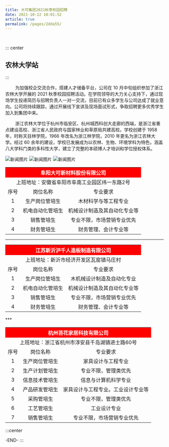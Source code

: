 ```yaml
---
title: 大可集团2021秋季校园招聘
date: 2021-10-22 10:01:52
article: true
permalink: /pages/2dda55/
---
```


<br/>

::: center

## 农林大学站

:::

&nbsp;&nbsp;&nbsp;&nbsp;&nbsp;&nbsp;&nbsp;&nbsp;为加强校企交流合作，搭建人才储备平台，公司在 10 月中旬组织参加了浙江农林大学开展的 2021 秋季校园招聘活动。在学院领导的大力关心支持下，通过现场学生投递简历与招聘负责人一对一交流，目前已有众多学生与公司达成了就业意向。公司将持续跟踪，通过开展线下宣讲及现场面试形式，争取招聘更多优秀学生加入到集团中来。

&nbsp;&nbsp;&nbsp;&nbsp;&nbsp;&nbsp;&nbsp;&nbsp;浙江农林大学位于杭州市临安区、杭州城西科创大走廊的西端，是浙江省重点建设高校、浙江省人民政府与国家林业和草原局共建高校。学校创建于 1958 年，时称天目林学院，1966 年改名为浙江林学院，2010 年更名为浙江农林大学。经过 60 余年的建设，学校已发展成为以农林、生物、环境学科为特色，涵盖八大学科门类的多科性大学，建立了完整的本硕博人才培训和学位授权体系。

![新闻图片](/news/news013.jpg)
![新闻图片](/news/news014.jpg)
![新闻图片](/news/news012.jpg)

<table>
   <th style="background:red;color:white;" colspan="3">阜阳大可新材料股份有限公司</th>
   <tr align="center"><td colspan="3">上班地址：安徽省阜阳市阜南工业园区纬一东路2号</td></tr>
   <tr align="center">
   <td>序号</td>
   <td>岗位名称</td>
   <td>专业要求</td>
   </tr>
   <tr align="center">
   <td>1</td>
   <td>生产岗位管培生</td>
   <td>木材科学与等工程专业</td>
   </tr>
   <tr align="center">
   <td>2</td>
   <td>机电自动化管培生</td>
   <td>机械设计制造及其自动化专业等</td>
   </tr>
   <tr align="center">
   <td>3</td>
   <td>销售管培生</td>
   <td>专业不限，市场营销专业优先</td>
   </tr>
   <tr align="center">
   <td>4</td>
   <td>财务管培生</td>
   <td>财务管理、会计专业等</td>
   </tr>
</table>

---

<table>
   <th style="background:red;color:white;" colspan="3">江苏新沂沪千人造板制造有限公司</th>
   <tr align="center"><td colspan="3">上班地址：新沂市经济开发区瓦窑镇马庄村</td></tr>
   <tr align="center">
   <td>序号</td>
   <td>岗位名称</td>
   <td>专业要求</td>
   </tr>
   <tr align="center">
   <td>1</td>
   <td>生产岗位管培生</td>
   <td>木机械设计制造及自动化专业</td>
   </tr>
   <tr align="center">
   <td>2</td>
   <td>机电自动化管培生</td>
   <td>机械设计制造及其自动化专业等</td>
   </tr>
   <tr align="center">
   <td>3</td>
   <td>销售管培生</td>
   <td>专业不限，市场营销专业优先</td>
   </tr>
   <tr align="center">
   <td>4</td>
   <td>财务管培生</td>
   <td>财务管理、会计专业等</td>
   </tr>
</table>
***

<table>
   <th style="background:red;color:white;" colspan="3">杭州苔花家居科技有限公司</th>
   <tr align="center"><td colspan="3">上班地址：浙江省杭州市淳安县千岛湖镇进士路60号</td></tr>
   <tr align="center">
   <td>序号</td>
   <td>岗位名称</td>
   <td>专业要求</td>
   </tr>
   <tr align="center">
   <td>1</td>
   <td>生产岗位管培生</td>
   <td>家具设计与工程专业</td>
   </tr>
   <tr align="center">
   <td>2</td>
   <td>生产计划管培生</td>
   <td>专业不限，管理类优先</td>
   </tr>
   <tr align="center">
   <td>3</td>
   <td>信息技术管培生</td>
   <td>信息与计算机科学专业</td>
   </tr>
   <tr align="center">
   <td>4</td>
   <td>产品研发管培生</td>
   <td>家具设计与工程专业。工业设计专业等</td>
   </tr>
    <tr align="center">
   <td>5</td>
   <td>采购管培生</td>
   <td>专业不限，管理类优先</td>
   </tr>
    <tr align="center">
   <td>6</td>
   <td>工艺管培生</td>
   <td>工业设计专业</td>
   </tr>
    <tr align="center">
   <td>7</td>
   <td>销售管培生</td>
   <td>专业不限，市场营销专业优先</td>
   </tr>
</table>

:::center

-END-
:::
